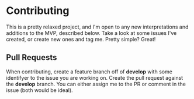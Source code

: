 # Contributing
This is a pretty relaxed project, and I'm open to any new interpretations and additions to the MVP, described below. Take a look at some issues I've created, or create new ones and tag me. Pretty simple? Great!

## Pull Requests
When contributing, create a feature branch off of **develop** with some identifyer to the issue you are working on. Create the pull request against the **develop** branch. You can either assign me to the PR or comment in the issue (both would be ideal).